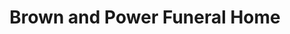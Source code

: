 ---
title: "Brown and Power Funeral Home"
url: /hornell/brown-and-power-funeral-home/
shop: Bestattungen
---